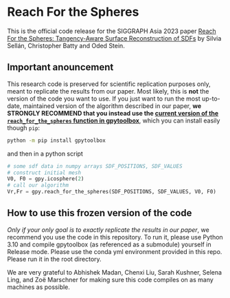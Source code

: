 # Reach For the Spheres

This is the official code release for the SIGGRAPH Asia 2023 paper [Reach For the Spheres:
Tangency-Aware Surface Reconstruction of SDFs](https://odedstein.com/projects/reach-for-the-spheres/) by Silvia Sellán, Christopher Batty and Oded Stein.

## Important anouncement

This research code is preserved for scientific replication purposes only, meant to replicate the results from our paper. Most likely, this is **not** the version of the code you want to use. If you just want to run the most up-to-date, maintained version of the algorithm described in our paper, **we STRONGLY RECOMMEND that you instead use the [current version of the `reach_for_the_spheres` function in gpytoolbox](https://gpytoolbox.org/0.2.0/reach_for_the_spheres/)**, which you can install easily though `pip`:
```bash
python -m pip install gpytoolbox
```
and then in a python script
```python
# some sdf data in numpy arrays SDF_POSITIONS, SDF_VALUES
# construct initial mesh
V0, F0 = gpy.icosphere(2)
# call our algorithm
Vr,Fr = gpy.reach_for_the_spheres(SDF_POSITIONS, SDF_VALUES, V0, F0)
```

## How to use this frozen version of the code

*Only if your only goal is to exactly replicate the results in our paper*, we recommend you use the code in this repository. To run it, please use Python 3.10 and compile gpytoolbox (as referenced as a submodule) yourself in Release mode. Please use the conda yml environment provided in this repo. Please run it in the root directory. 

We are very grateful to Abhishek Madan, Chenxi Liu, Sarah Kushner, Selena Ling, and Zoë Marschner for making sure this code compiles on as many machines as possible.
